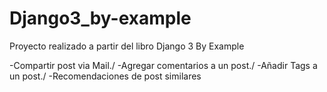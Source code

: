 # Django3_by-example
Proyecto realizado a partir del libro Django 3 By Example

-Compartir post via Mail./
-Agregar comentarios a un post./
-Añadir Tags a un post./
-Recomendaciones de post similares
